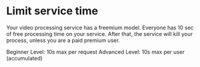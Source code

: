 # Limit service time

Your video processing service has a freemium model. Everyone has 10
sec of free processing time on your service. After that, the
service will kill your process, unless you are a paid premium user.

Beginner Level: 10s max per request
Advanced Level: 10s max per user (accumulated)


